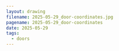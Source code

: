```yaml
---
layout: drawing
filename: 2025-05-29_door-coordinates.jpg
pagename: 2025-05-29_door-coordinates
date: 2025-05-29
tags:
  - doors
---
```

